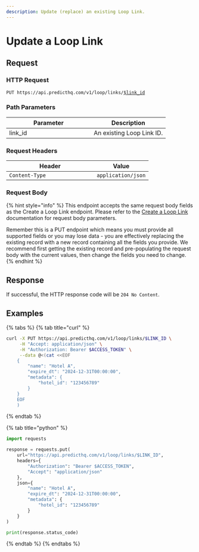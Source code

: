 ```yaml
---
description: Update (replace) an existing Loop Link.
---
```


# Update a Loop Link

## Request

### HTTP Request

<pre class="language-apacheconf"><code class="lang-apacheconf">PUT https://api.predicthq.com/v1/loop/links/<a data-footnote-ref href="#user-content-fn-1">$link_id</a>
</code></pre>

### Path Parameters

<table><thead><tr><th width="211">Parameter</th><th>Description</th></tr></thead><tbody><tr><td>link_id</td><td>An existing Loop Link ID.</td></tr></tbody></table>

### Request Headers

<table><thead><tr><th width="219">Header</th><th>Value</th></tr></thead><tbody><tr><td><code>Content-Type</code></td><td><code>application/json</code></td></tr></tbody></table>

### Request Body

{% hint style="info" %}
This endpoint accepts the same request body fields as the Create a Loop Link endpoint. Please refer to the [Create a Loop Link](create-a-loop-link.md#request-body) documentation for request body parameters.

Remember this is a PUT endpoint which means you must provide all supported fields or you may lose data - you are effectively replacing the existing record with a new record containing all the fields you provide. We recommend first getting the existing record and pre-populating the request body with the current values, then change the fields you need to change.
{% endhint %}

## Response

If successful, the HTTP response code will be `204 No Content`.

## Examples

{% tabs %}
{% tab title="curl" %}
```bash
curl -X PUT https://api.predicthq.com/v1/loop/links/$LINK_ID \
     -H "Accept: application/json" \
     -H "Authorization: Bearer $ACCESS_TOKEN" \
     --data @<(cat <<EOF
    {
        "name": "Hotel A",
        "expire_dt": "2024-12-31T00:00:00",
        "metadata": {
            "hotel_id": "123456789"
        }
    }
    EOF
    )
```
{% endtab %}

{% tab title="python" %}
```python
import requests

response = requests.put(
    url="https://api.predicthq.com/v1/loop/links/$LINK_ID",
    headers={
        "Authorization": "Bearer $ACCESS_TOKEN",
        "Accept": "application/json"
    },
    json={
        "name": "Hotel A",
        "expire_dt": "2024-12-31T00:00:00",
        "metadata": {
            "hotel_id": "123456789"
        }
    }
)

print(response.status_code)
```
{% endtab %}
{% endtabs %}

[^1]: An existing Loop Link ID.
